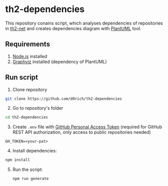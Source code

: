 # th2-dependencies

This repository conains script, which analyses dependencies of repositories in [th2-net](https://github.com/th2-net) and creates dependencies diagram with [PlantUML](https://plantuml.com/en/) tool.

## Requirements

1. [Node.js](https://nodejs.org/en/) installed 
2. [Graphviz](http://www.graphviz.org/) installed (dependency of PlantUML)

## Run script

1. Clone repository

  ```sh
  git clone https://github.com/d0rich/th2-dependencies
  ```

2. Go to repository's folder

  ```sh
  cd th2-dependencies
  ```

3. Create `.env` file with [GitHub Personal Access Token](https://docs.github.com/en/authentication/keeping-your-account-and-data-secure/creating-a-personal-access-token) (required for GitHub REST API authorization, only access to public repositories needed)
  ```dotenv
  GH_TOKEN=<your-pat>
  ```
4. Install dependencies:
  ```sh
  npm install
  ```
5. Run the script:
   ```sh
   npm run generate
   ```